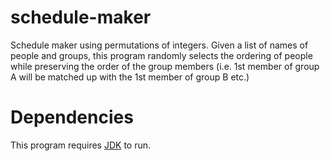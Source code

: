 # schedule-maker
Schedule maker using permutations of integers. Given a list of names of people and groups, this program randomly selects the ordering of people while preserving the order of the group members (i.e. 1st member of group A will be matched up with the 1st member of group B etc.)

# Dependencies
This program requires [JDK](https://www.oracle.com/java/technologies/downloads/) to run.
